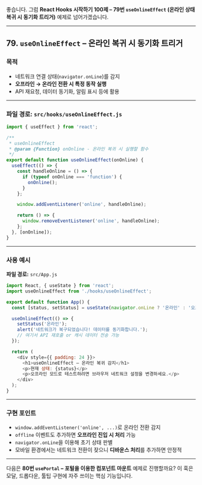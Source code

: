 좋습니다.
그럼 **React Hooks 시작하기 100제 – 79번 `useOnlineEffect` (온라인 상태 복귀 시 동기화 트리거)** 예제로 넘어가겠습니다.

---

## 79. `useOnlineEffect` – 온라인 복귀 시 동기화 트리거

### 목적

* 네트워크 연결 상태(`navigator.onLine`)를 감지
* **오프라인 → 온라인 전환 시 특정 동작 실행**
* API 재요청, 데이터 동기화, 알림 표시 등에 활용

---

### 파일 경로: `src/hooks/useOnlineEffect.js`

```javascript
import { useEffect } from 'react';

/**
 * useOnlineEffect
 * @param {Function} onOnline - 온라인 복귀 시 실행할 함수
 */
export default function useOnlineEffect(onOnline) {
  useEffect(() => {
    const handleOnline = () => {
      if (typeof onOnline === 'function') {
        onOnline();
      }
    };

    window.addEventListener('online', handleOnline);

    return () => {
      window.removeEventListener('online', handleOnline);
    };
  }, [onOnline]);
}
```

---

### 사용 예시

**파일 경로:** `src/App.js`

```javascript
import React, { useState } from 'react';
import useOnlineEffect from './hooks/useOnlineEffect';

export default function App() {
  const [status, setStatus] = useState(navigator.onLine ? '온라인' : '오프라인');

  useOnlineEffect(() => {
    setStatus('온라인');
    alert('네트워크가 복구되었습니다! 데이터를 동기화합니다.');
    // 여기서 API 재호출 or 캐시 데이터 전송 가능
  });

  return (
    <div style={{ padding: 24 }}>
      <h1>useOnlineEffect – 온라인 복귀 감지</h1>
      <p>현재 상태: {status}</p>
      <p>오프라인 모드로 테스트하려면 브라우저 네트워크 설정을 변경하세요.</p>
    </div>
  );
}
```

---

### 구현 포인트

* `window.addEventListener('online', ...)`로 온라인 전환 감지
* `offline` 이벤트도 추가하면 **오프라인 진입 시 처리** 가능
* `navigator.onLine`을 이용해 초기 상태 판별
* 모바일 환경에서는 네트워크 전환이 잦으니 **디바운스 처리**를 추가하면 안정적

---

다음은 **80번 `usePortal` – 포털을 이용한 컴포넌트 마운트** 예제로 진행할까요?
이 훅은 모달, 드롭다운, 툴팁 구현에 자주 쓰이는 핵심 기능입니다.
